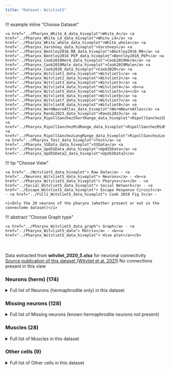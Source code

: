 ```yaml
---
title: "Dataset: Witvliet5"
---
```



!!! example inline "Choose Dataset"

    <a href="../Pharynx_White_A_data_hiveplot">White_A</a> <a href="../Pharynx_White_L4_data_hiveplot">White_L4</a> <a href="../Pharynx_White_whole_data_hiveplot">White_whole</a> <a href="../Pharynx_Varshney_data_hiveplot">Varshney</a> <a href="../Pharynx_Bentley2016_MA_data_hiveplot">Bentley2016_MA</a> <a href="../Pharynx_Bentley2016_PEP_data_hiveplot">Bentley2016_PEP</a> <a href="../Pharynx_Cook2019Herm_data_hiveplot">Cook2019Herm</a> <a href="../Pharynx_Cook2019Male_data_hiveplot">Cook2019Male</a> <a href="../Pharynx_Cook2020_data_hiveplot">Cook2020</a> <a href="../Pharynx_Witvliet1_data_hiveplot">Witvliet1</a> <a href="../Pharynx_Witvliet2_data_hiveplot">Witvliet2</a> <a href="../Pharynx_Witvliet3_data_hiveplot">Witvliet3</a> <a href="../Pharynx_Witvliet4_data_hiveplot">Witvliet4</a> <b><a href="../Pharynx_Witvliet5_data_hiveplot">Witvliet5</a></b> <a href="../Pharynx_Witvliet6_data_hiveplot">Witvliet6</a> <a href="../Pharynx_Witvliet7_data_hiveplot">Witvliet7</a> <a href="../Pharynx_Witvliet8_data_hiveplot">Witvliet8</a> <a href="../Pharynx_WormNeuroAtlas_data_hiveplot">WormNeuroAtlas</a> <a href="../Pharynx_Randi2023_data_hiveplot">Randi2023</a> <a href="../Pharynx_RipollSanchezShortRange_data_hiveplot">RipollSanchezShortRange</a> <a href="../Pharynx_RipollSanchezMidRange_data_hiveplot">RipollSanchezMidRange</a> <a href="../Pharynx_RipollSanchezLongRange_data_hiveplot">RipollSanchezLongRange</a> <a href="../Pharynx_Test_data_hiveplot">Test</a> <a href="../Pharynx_SSData_data_hiveplot">SSData</a> <a href="../Pharynx_UpdSSData_data_hiveplot">UpdSSData</a> <a href="../Pharynx_UpdSSData2_data_hiveplot">UpdSSData2</a> 
                            
!!! tip "Choose View"

    <a href="../Witvliet5_data_hiveplot"> Raw Data</a> - <a href="../Neurons_Witvliet5_data_hiveplot"> Neurons</a> - <b><a href="../Pharynx_Witvliet5_data_hiveplot"> Pharynx</a></b> - <a href="../Social_Witvliet5_data_hiveplot"> Social Network</a> - <a href="../Escape_Witvliet5_data_hiveplot"> Escape Response Circuit</a> - <a href="../Full1_Witvliet5_data_hiveplot"> Cook 2019 Fig 3</a> - 

    <i>Only the 20 neurons of the pharynx (whether present or not in the connectome dataset)</i>

!!! abstract "Choose Graph type"

    <a href="../Pharynx_Witvliet5_data_graph"> Graph</a> - <a href="../Pharynx_Witvliet5_data"> Matrix</a> - <b><a href="../Pharynx_Witvliet5_data_hiveplot"> Hive plot</a></b> 


<br/><br/>
Data extracted from **witvliet_2020_5.xlsx** for neuronal connectivity<br/>
<a href="../Witvliet_2021">Source publication of this dataset (Witvliet et al. 2021)</a>
No connections present in this view

### Neurons (herm) (174)
<details><summary>Full list of Neurons (hermaphrodite only) in this dataset</summary>
<a href="../Cells/index.html#ADAL" title="Layer 3 interneuron"><span style="color:#ff3300;">ADAL</span></a> | <a href="../Cells/index.html#ADAR" title="Layer 3 interneuron"><span style="color:#ff3300;">ADAR</span></a> | <a href="../Cells/index.html#ADEL" title="Sensory neuron (mechanosensory)"><span style="color:#ff66cc;">ADEL</span></a> | <a href="../Cells/index.html#ADER" title="Sensory neuron (mechanosensory)"><span style="color:#ff66cc;">ADER</span></a> | <a href="../Cells/index.html#ADFL" title="Sensory neuron (amphid)"><span style="color:#ff66cc;">ADFL</span></a> | <a href="../Cells/index.html#ADFR" title="Sensory neuron (amphid)"><span style="color:#ff66cc;">ADFR</span></a> | <a href="../Cells/index.html#ADLL" title="Sensory neuron (amphid, nociceptive)"><span style="color:#ff66cc;">ADLL</span></a> | <a href="../Cells/index.html#ADLR" title="Sensory neuron (amphid, nociceptive)"><span style="color:#ff66cc;">ADLR</span></a> | <a href="../Cells/index.html#AFDL" title="Sensory neuron (amphid)"><span style="color:#ff66cc;">AFDL</span></a> | <a href="../Cells/index.html#AFDR" title="Sensory neuron (amphid)"><span style="color:#ff66cc;">AFDR</span></a> | <a href="../Cells/index.html#AIAL" title="Layer 3 interneuron"><span style="color:#ff3300;">AIAL</span></a> | <a href="../Cells/index.html#AIAR" title="Layer 3 interneuron"><span style="color:#ff3300;">AIAR</span></a> | <a href="../Cells/index.html#AIBL" title="Layer 2 interneuron"><span style="color:#ff3300;">AIBL</span></a> | <a href="../Cells/index.html#AIBR" title="Layer 2 interneuron"><span style="color:#ff3300;">AIBR</span></a> | <a href="../Cells/index.html#AIML" title="Category 4 interneuron"><span style="color:#ff3300;">AIML</span></a> | <a href="../Cells/index.html#AIMR" title="Category 4 interneuron"><span style="color:#ff3300;">AIMR</span></a> | <a href="../Cells/index.html#AINL" title="Category 4 interneuron"><span style="color:#ff3300;">AINL</span></a> | <a href="../Cells/index.html#AINR" title="Category 4 interneuron"><span style="color:#ff3300;">AINR</span></a> | <a href="../Cells/index.html#AIYL" title="Layer 3 interneuron"><span style="color:#ff3300;">AIYL</span></a> | <a href="../Cells/index.html#AIYR" title="Layer 3 interneuron"><span style="color:#ff3300;">AIYR</span></a> | <a href="../Cells/index.html#AIZL" title="Layer 3 interneuron"><span style="color:#ff3300;">AIZL</span></a> | <a href="../Cells/index.html#AIZR" title="Layer 3 interneuron"><span style="color:#ff3300;">AIZR</span></a> | <a href="../Cells/index.html#ALA" title="Layer 3 interneuron"><span style="color:#ff3300;">ALA</span></a> | <a href="../Cells/index.html#ALML" title="Sensory neuron (mechanosensory)"><span style="color:#ff66cc;">ALML</span></a> | <a href="../Cells/index.html#ALMR" title="Sensory neuron (mechanosensory)"><span style="color:#ff66cc;">ALMR</span></a> | <a href="../Cells/index.html#ALNL" title="Sensory neuron (touch)"><span style="color:#ff66cc;">ALNL</span></a> | <a href="../Cells/index.html#ALNR" title="Sensory neuron (touch)"><span style="color:#ff66cc;">ALNR</span></a> | <a href="../Cells/index.html#AQR" title="Sensory neuron (touch)"><span style="color:#ff66cc;">AQR</span></a> | <a href="../Cells/index.html#ASEL" title="Sensory neuron (amphid)"><span style="color:#ff66cc;">ASEL</span></a> | <a href="../Cells/index.html#ASER" title="Sensory neuron (amphid)"><span style="color:#ff66cc;">ASER</span></a> | <a href="../Cells/index.html#ASGL" title="Sensory neuron (amphid)"><span style="color:#ff66cc;">ASGL</span></a> | <a href="../Cells/index.html#ASGR" title="Sensory neuron (amphid)"><span style="color:#ff66cc;">ASGR</span></a> | <a href="../Cells/index.html#ASHL" title="Sensory neuron (amphid, nociceptive)"><span style="color:#ff66cc;">ASHL</span></a> | <a href="../Cells/index.html#ASHR" title="Sensory neuron (amphid, nociceptive)"><span style="color:#ff66cc;">ASHR</span></a> | <a href="../Cells/index.html#ASIL" title="Sensory neuron (amphid)"><span style="color:#ff66cc;">ASIL</span></a> | <a href="../Cells/index.html#ASIR" title="Sensory neuron (amphid)"><span style="color:#ff66cc;">ASIR</span></a> | <a href="../Cells/index.html#ASJL" title="Sensory neuron (amphid)"><span style="color:#ff66cc;">ASJL</span></a> | <a href="../Cells/index.html#ASJR" title="Sensory neuron (amphid)"><span style="color:#ff66cc;">ASJR</span></a> | <a href="../Cells/index.html#ASKL" title="Sensory neuron (amphid)"><span style="color:#ff66cc;">ASKL</span></a> | <a href="../Cells/index.html#ASKR" title="Sensory neuron (amphid)"><span style="color:#ff66cc;">ASKR</span></a> | <a href="../Cells/index.html#AUAL" title="Layer 3 interneuron"><span style="color:#ff3300;">AUAL</span></a> | <a href="../Cells/index.html#AUAR" title="Layer 3 interneuron"><span style="color:#ff3300;">AUAR</span></a> | <a href="../Cells/index.html#AVAL" title="Layer 1 interneuron"><span style="color:#ff3300;">AVAL</span></a> | <a href="../Cells/index.html#AVAR" title="Layer 1 interneuron"><span style="color:#ff3300;">AVAR</span></a> | <a href="../Cells/index.html#AVBL" title="Layer 1 interneuron"><span style="color:#ff3300;">AVBL</span></a> | <a href="../Cells/index.html#AVBR" title="Layer 1 interneuron"><span style="color:#ff3300;">AVBR</span></a> | <a href="../Cells/index.html#AVDL" title="Layer 2 interneuron"><span style="color:#ff3300;">AVDL</span></a> | <a href="../Cells/index.html#AVDR" title="Layer 2 interneuron"><span style="color:#ff3300;">AVDR</span></a> | <a href="../Cells/index.html#AVEL" title="Layer 1 interneuron"><span style="color:#ff3300;">AVEL</span></a> | <a href="../Cells/index.html#AVER" title="Layer 1 interneuron"><span style="color:#ff3300;">AVER</span></a> | <a href="../Cells/index.html#AVFL" title="Layer 3 interneuron"><span style="color:#ff3300;">AVFL</span></a> | <a href="../Cells/index.html#AVFR" title="Layer 3 interneuron"><span style="color:#ff3300;">AVFR</span></a> | <a href="../Cells/index.html#AVHL" title="Layer 3 interneuron"><span style="color:#ff3300;">AVHL</span></a> | <a href="../Cells/index.html#AVHR" title="Layer 3 interneuron"><span style="color:#ff3300;">AVHR</span></a> | <a href="../Cells/index.html#AVJL" title="Layer 2 interneuron"><span style="color:#ff3300;">AVJL</span></a> | <a href="../Cells/index.html#AVJR" title="Layer 2 interneuron"><span style="color:#ff3300;">AVJR</span></a> | <a href="../Cells/index.html#AVKL" title="Layer 2 interneuron"><span style="color:#ff3300;">AVKL</span></a> | <a href="../Cells/index.html#AVKR" title="Layer 2 interneuron"><span style="color:#ff3300;">AVKR</span></a> | <a href="../Cells/index.html#AVL" title="Layer 2 interneuron"><span style="color:#ff3300;">AVL</span></a> | <a href="../Cells/index.html#AVM" title="Sensory neuron (mechanosensory)"><span style="color:#ff66cc;">AVM</span></a> | <a href="../Cells/index.html#AWAL" title="Sensory neuron (amphid)"><span style="color:#ff66cc;">AWAL</span></a> | <a href="../Cells/index.html#AWAR" title="Sensory neuron (amphid)"><span style="color:#ff66cc;">AWAR</span></a> | <a href="../Cells/index.html#AWBL" title="Sensory neuron (amphid)"><span style="color:#ff66cc;">AWBL</span></a> | <a href="../Cells/index.html#AWBR" title="Sensory neuron (amphid)"><span style="color:#ff66cc;">AWBR</span></a> | <a href="../Cells/index.html#AWCL" title="Sensory neuron (amphid)"><span style="color:#ff66cc;">AWCL</span></a> | <a href="../Cells/index.html#AWCR" title="Sensory neuron (amphid)"><span style="color:#ff66cc;">AWCR</span></a> | <a href="../Cells/index.html#BAGL" title="Sensory neuron (O2, CO2, social signals, touch)"><span style="color:#ff66cc;">BAGL</span></a> | <a href="../Cells/index.html#BAGR" title="Sensory neuron (O2, CO2, social signals, touch)"><span style="color:#ff66cc;">BAGR</span></a> | <a href="../Cells/index.html#BDUL" title="Layer 3 interneuron"><span style="color:#ff3300;">BDUL</span></a> | <a href="../Cells/index.html#BDUR" title="Layer 3 interneuron"><span style="color:#ff3300;">BDUR</span></a> | <a href="../Cells/index.html#CEPDL" title="Sensory neuron (cephalic)"><span style="color:#ff66cc;">CEPDL</span></a> | <a href="../Cells/index.html#CEPDR" title="Sensory neuron (cephalic)"><span style="color:#ff66cc;">CEPDR</span></a> | <a href="../Cells/index.html#CEPVL" title="Sensory neuron (cephalic)"><span style="color:#ff66cc;">CEPVL</span></a> | <a href="../Cells/index.html#CEPVR" title="Sensory neuron (cephalic)"><span style="color:#ff66cc;">CEPVR</span></a> | <a href="../Cells/index.html#DB1" title="Ventral cord motor neuron"><span style="color:#9966cc;">DB1</span></a> | <a href="../Cells/index.html#DVA" title="Sensory neuron (mechanosensory)"><span style="color:#ff66cc;">DVA</span></a> | <a href="../Cells/index.html#DVC" title="Layer 2 interneuron"><span style="color:#ff3300;">DVC</span></a> | <a href="../Cells/index.html#FLPL" title="Sensory neuron (mechanosensory)"><span style="color:#ff66cc;">FLPL</span></a> | <a href="../Cells/index.html#FLPR" title="Sensory neuron (mechanosensory)"><span style="color:#ff66cc;">FLPR</span></a> | <a href="../Cells/index.html#IL1DL" title="Sensory neuron (cephalic)"><span style="color:#ff66cc;">IL1DL</span></a> | <a href="../Cells/index.html#IL1DR" title="Sensory neuron (cephalic)"><span style="color:#ff66cc;">IL1DR</span></a> | <a href="../Cells/index.html#IL1L" title="Sensory neuron (cephalic)"><span style="color:#ff66cc;">IL1L</span></a> | <a href="../Cells/index.html#IL1R" title="Sensory neuron (cephalic)"><span style="color:#ff66cc;">IL1R</span></a> | <a href="../Cells/index.html#IL1VL" title="Sensory neuron (cephalic)"><span style="color:#ff66cc;">IL1VL</span></a> | <a href="../Cells/index.html#IL1VR" title="Sensory neuron (cephalic)"><span style="color:#ff66cc;">IL1VR</span></a> | <a href="../Cells/index.html#IL2DL" title="Sensory neuron (cephalic)"><span style="color:#ff66cc;">IL2DL</span></a> | <a href="../Cells/index.html#IL2DR" title="Sensory neuron (cephalic)"><span style="color:#ff66cc;">IL2DR</span></a> | <a href="../Cells/index.html#IL2L" title="Sensory neuron (cephalic)"><span style="color:#ff66cc;">IL2L</span></a> | <a href="../Cells/index.html#IL2R" title="Sensory neuron (cephalic)"><span style="color:#ff66cc;">IL2R</span></a> | <a href="../Cells/index.html#IL2VL" title="Sensory neuron (cephalic)"><span style="color:#ff66cc;">IL2VL</span></a> | <a href="../Cells/index.html#IL2VR" title="Sensory neuron (cephalic)"><span style="color:#ff66cc;">IL2VR</span></a> | <a href="../Cells/index.html#OLLL" title="Sensory neuron (cephalic)"><span style="color:#ff66cc;">OLLL</span></a> | <a href="../Cells/index.html#OLLR" title="Sensory neuron (cephalic)"><span style="color:#ff66cc;">OLLR</span></a> | <a href="../Cells/index.html#OLQDL" title="Sensory neuron (cephalic)"><span style="color:#ff66cc;">OLQDL</span></a> | <a href="../Cells/index.html#OLQDR" title="Sensory neuron (cephalic)"><span style="color:#ff66cc;">OLQDR</span></a> | <a href="../Cells/index.html#OLQVL" title="Sensory neuron (cephalic)"><span style="color:#ff66cc;">OLQVL</span></a> | <a href="../Cells/index.html#OLQVR" title="Sensory neuron (cephalic)"><span style="color:#ff66cc;">OLQVR</span></a> | <a href="../Cells/index.html#PVCL" title="Layer 1 interneuron"><span style="color:#ff3300;">PVCL</span></a> | <a href="../Cells/index.html#PVCR" title="Layer 1 interneuron"><span style="color:#ff3300;">PVCR</span></a> | <a href="../Cells/index.html#PVPL" title="Layer 3 interneuron"><span style="color:#ff3300;">PVPL</span></a> | <a href="../Cells/index.html#PVPR" title="Layer 3 interneuron"><span style="color:#ff3300;">PVPR</span></a> | <a href="../Cells/index.html#PVQL" title="Layer 3 interneuron"><span style="color:#ff3300;">PVQL</span></a> | <a href="../Cells/index.html#PVQR" title="Layer 3 interneuron"><span style="color:#ff3300;">PVQR</span></a> | <a href="../Cells/index.html#PVR" title="Layer 3 interneuron"><span style="color:#ff3300;">PVR</span></a> | <a href="../Cells/index.html#PVT" title="Layer 2 interneuron"><span style="color:#ff3300;">PVT</span></a> | <a href="../Cells/index.html#RIAL" title="Layer 1 interneuron"><span style="color:#ff3300;">RIAL</span></a> | <a href="../Cells/index.html#RIAR" title="Layer 1 interneuron"><span style="color:#ff3300;">RIAR</span></a> | <a href="../Cells/index.html#RIBL" title="Layer 2 interneuron"><span style="color:#ff3300;">RIBL</span></a> | <a href="../Cells/index.html#RIBR" title="Layer 2 interneuron"><span style="color:#ff3300;">RIBR</span></a> | <a href="../Cells/index.html#RICL" title="Layer 2 interneuron"><span style="color:#ff3300;">RICL</span></a> | <a href="../Cells/index.html#RICR" title="Layer 2 interneuron"><span style="color:#ff3300;">RICR</span></a> | <a href="../Cells/index.html#RID" title="Layer 1 interneuron"><span style="color:#ff3300;">RID</span></a> | <a href="../Cells/index.html#RIFL" title="Layer 3 interneuron"><span style="color:#ff3300;">RIFL</span></a> | <a href="../Cells/index.html#RIFR" title="Layer 3 interneuron"><span style="color:#ff3300;">RIFR</span></a> | <a href="../Cells/index.html#RIGL" title="Layer 2 interneuron"><span style="color:#ff3300;">RIGL</span></a> | <a href="../Cells/index.html#RIGR" title="Layer 2 interneuron"><span style="color:#ff3300;">RIGR</span></a> | <a href="../Cells/index.html#RIH" title="Category 4 interneuron"><span style="color:#ff3300;">RIH</span></a> | <a href="../Cells/index.html#RIML" title="Layer 1 interneuron; motorneuron in White et al., 1986"><span style="color:#ff3300;">RIML</span></a> | <a href="../Cells/index.html#RIMR" title="Layer 1 interneuron; motorneuron in White et al., 1986"><span style="color:#ff3300;">RIMR</span></a> | <a href="../Cells/index.html#RIPL" title="Linker to pharynx"><span style="color:#ff3300;">RIPL</span></a> | <a href="../Cells/index.html#RIPR" title="Linker to pharynx"><span style="color:#ff3300;">RIPR</span></a> | <a href="../Cells/index.html#RIR" title="Category 4 interneuron"><span style="color:#ff3300;">RIR</span></a> | <a href="../Cells/index.html#RIS" title="Layer 3 interneuron"><span style="color:#ff3300;">RIS</span></a> | <a href="../Cells/index.html#RIVL" title="Head motor neuron"><span style="color:#9966cc;">RIVL</span></a> | <a href="../Cells/index.html#RIVR" title="Head motor neuron"><span style="color:#9966cc;">RIVR</span></a> | <a href="../Cells/index.html#RMDDL" title="Head motor neuron"><span style="color:#9966cc;">RMDDL</span></a> | <a href="../Cells/index.html#RMDDR" title="Head motor neuron"><span style="color:#9966cc;">RMDDR</span></a> | <a href="../Cells/index.html#RMDL" title="Head motor neuron"><span style="color:#9966cc;">RMDL</span></a> | <a href="../Cells/index.html#RMDR" title="Head motor neuron"><span style="color:#9966cc;">RMDR</span></a> | <a href="../Cells/index.html#RMDVL" title="Head motor neuron"><span style="color:#9966cc;">RMDVL</span></a> | <a href="../Cells/index.html#RMDVR" title="Head motor neuron"><span style="color:#9966cc;">RMDVR</span></a> | <a href="../Cells/index.html#RMED" title="Head motor neuron"><span style="color:#9966cc;">RMED</span></a> | <a href="../Cells/index.html#RMEL" title="Head motor neuron"><span style="color:#9966cc;">RMEL</span></a> | <a href="../Cells/index.html#RMER" title="Head motor neuron"><span style="color:#9966cc;">RMER</span></a> | <a href="../Cells/index.html#RMEV" title="Head motor neuron"><span style="color:#9966cc;">RMEV</span></a> | <a href="../Cells/index.html#RMFL" title="Layer 2 interneuron"><span style="color:#ff3300;">RMFL</span></a> | <a href="../Cells/index.html#RMGL" title="Layer 2 interneuron"><span style="color:#ff3300;">RMGL</span></a> | <a href="../Cells/index.html#RMGR" title="Layer 2 interneuron"><span style="color:#ff3300;">RMGR</span></a> | <a href="../Cells/index.html#RMHL" title="Head motor neuron"><span style="color:#9966cc;">RMHL</span></a> | <a href="../Cells/index.html#RMHR" title="Head motor neuron"><span style="color:#9966cc;">RMHR</span></a> | <a href="../Cells/index.html#SAADL" title="Layer 2 interneuron"><span style="color:#ff3300;">SAADL</span></a> | <a href="../Cells/index.html#SAADR" title="Layer 2 interneuron"><span style="color:#ff3300;">SAADR</span></a> | <a href="../Cells/index.html#SAAVL" title="Layer 2 interneuron"><span style="color:#ff3300;">SAAVL</span></a> | <a href="../Cells/index.html#SAAVR" title="Layer 2 interneuron"><span style="color:#ff3300;">SAAVR</span></a> | <a href="../Cells/index.html#SDQL" title="Sensory neuron (touch)"><span style="color:#ff66cc;">SDQL</span></a> | <a href="../Cells/index.html#SDQR" title="Sensory neuron (touch)"><span style="color:#ff66cc;">SDQR</span></a> | <a href="../Cells/index.html#SIADL" title="Sublateral motor neuron; interneuron in White et al., 1986"><span style="color:#9966cc;">SIADL</span></a> | <a href="../Cells/index.html#SIADR" title="Sublateral motor neuron; interneuron in White et al., 1986"><span style="color:#9966cc;">SIADR</span></a> | <a href="../Cells/index.html#SIAVL" title="Sublateral motor neuron; interneuron in White et al., 1986"><span style="color:#9966cc;">SIAVL</span></a> | <a href="../Cells/index.html#SIAVR" title="Sublateral motor neuron; interneuron in White et al., 1986"><span style="color:#9966cc;">SIAVR</span></a> | <a href="../Cells/index.html#SIBDL" title="Sublateral motor neuron; interneuron in White et al., 1986"><span style="color:#9966cc;">SIBDL</span></a> | <a href="../Cells/index.html#SIBDR" title="Sublateral motor neuron; interneuron in White et al., 1986"><span style="color:#9966cc;">SIBDR</span></a> | <a href="../Cells/index.html#SIBVL" title="Sublateral motor neuron; interneuron in White et al., 1986"><span style="color:#9966cc;">SIBVL</span></a> | <a href="../Cells/index.html#SIBVR" title="Sublateral motor neuron; interneuron in White et al., 1986"><span style="color:#9966cc;">SIBVR</span></a> | <a href="../Cells/index.html#SMBDL" title="Sublateral motor neuron"><span style="color:#9966cc;">SMBDL</span></a> | <a href="../Cells/index.html#SMBDR" title="Sublateral motor neuron"><span style="color:#9966cc;">SMBDR</span></a> | <a href="../Cells/index.html#SMBVL" title="Sublateral motor neuron"><span style="color:#9966cc;">SMBVL</span></a> | <a href="../Cells/index.html#SMBVR" title="Sublateral motor neuron"><span style="color:#9966cc;">SMBVR</span></a> | <a href="../Cells/index.html#SMDDL" title="Sublateral motor neuron"><span style="color:#9966cc;">SMDDL</span></a> | <a href="../Cells/index.html#SMDDR" title="Sublateral motor neuron"><span style="color:#9966cc;">SMDDR</span></a> | <a href="../Cells/index.html#SMDVL" title="Sublateral motor neuron"><span style="color:#9966cc;">SMDVL</span></a> | <a href="../Cells/index.html#SMDVR" title="Sublateral motor neuron"><span style="color:#9966cc;">SMDVR</span></a> | <a href="../Cells/index.html#URADL" title="Head motor neuron"><span style="color:#9966cc;">URADL</span></a> | <a href="../Cells/index.html#URADR" title="Head motor neuron"><span style="color:#9966cc;">URADR</span></a> | <a href="../Cells/index.html#URAVL" title="Head motor neuron"><span style="color:#9966cc;">URAVL</span></a> | <a href="../Cells/index.html#URAVR" title="Head motor neuron"><span style="color:#9966cc;">URAVR</span></a> | <a href="../Cells/index.html#URBL" title="Category 4 interneuron"><span style="color:#ff3300;">URBL</span></a> | <a href="../Cells/index.html#URBR" title="Category 4 interneuron"><span style="color:#ff3300;">URBR</span></a> | <a href="../Cells/index.html#URXL" title="Sensory neuron (O2, CO2, social signals, touch)"><span style="color:#ff66cc;">URXL</span></a> | <a href="../Cells/index.html#URXR" title="Sensory neuron (O2, CO2, social signals, touch)"><span style="color:#ff66cc;">URXR</span></a> | <a href="../Cells/index.html#URYDL" title="Sensory neuron (cephalic)"><span style="color:#ff66cc;">URYDL</span></a> | <a href="../Cells/index.html#URYDR" title="Sensory neuron (cephalic)"><span style="color:#ff66cc;">URYDR</span></a> | <a href="../Cells/index.html#URYVL" title="Sensory neuron (cephalic)"><span style="color:#ff66cc;">URYVL</span></a> | <a href="../Cells/index.html#URYVR" title="Sensory neuron (cephalic)"><span style="color:#ff66cc;">URYVR</span></a>
</details>

### Missing neurons (128)
<details><summary>Full list of Missing neurons (known hermaphrodite neurons not present)</summary>
<a href="../Cells/index.html#AS1" title="Ventral cord motor neuron"><span style="color:#9966cc;">AS1</span></a> | <a href="../Cells/index.html#AS10" title="Ventral cord motor neuron"><span style="color:#9966cc;">AS10</span></a> | <a href="../Cells/index.html#AS11" title="Ventral cord motor neuron"><span style="color:#9966cc;">AS11</span></a> | <a href="../Cells/index.html#AS2" title="Ventral cord motor neuron"><span style="color:#9966cc;">AS2</span></a> | <a href="../Cells/index.html#AS3" title="Ventral cord motor neuron"><span style="color:#9966cc;">AS3</span></a> | <a href="../Cells/index.html#AS4" title="Ventral cord motor neuron"><span style="color:#9966cc;">AS4</span></a> | <a href="../Cells/index.html#AS5" title="Ventral cord motor neuron"><span style="color:#9966cc;">AS5</span></a> | <a href="../Cells/index.html#AS6" title="Ventral cord motor neuron"><span style="color:#9966cc;">AS6</span></a> | <a href="../Cells/index.html#AS7" title="Ventral cord motor neuron"><span style="color:#9966cc;">AS7</span></a> | <a href="../Cells/index.html#AS8" title="Ventral cord motor neuron"><span style="color:#9966cc;">AS8</span></a> | <a href="../Cells/index.html#AS9" title="Ventral cord motor neuron"><span style="color:#9966cc;">AS9</span></a> | <a href="../Cells/index.html#AVG" title="Layer 3 interneuron"><span style="color:#ff3300;">AVG</span></a> | <a href="../Cells/index.html#CANL" title="Canal neuron"><span style="color:#990033;">CANL</span></a> | <a href="../Cells/index.html#CANR" title="Canal neuron"><span style="color:#990033;">CANR</span></a> | <a href="../Cells/index.html#DA1" title="Ventral cord motor neuron"><span style="color:#9966cc;">DA1</span></a> | <a href="../Cells/index.html#DA2" title="Ventral cord motor neuron"><span style="color:#9966cc;">DA2</span></a> | <a href="../Cells/index.html#DA3" title="Ventral cord motor neuron"><span style="color:#9966cc;">DA3</span></a> | <a href="../Cells/index.html#DA4" title="Ventral cord motor neuron"><span style="color:#9966cc;">DA4</span></a> | <a href="../Cells/index.html#DA5" title="Ventral cord motor neuron"><span style="color:#9966cc;">DA5</span></a> | <a href="../Cells/index.html#DA6" title="Ventral cord motor neuron"><span style="color:#9966cc;">DA6</span></a> | <a href="../Cells/index.html#DA7" title="Ventral cord motor neuron"><span style="color:#9966cc;">DA7</span></a> | <a href="../Cells/index.html#DA8" title="Ventral cord motor neuron"><span style="color:#9966cc;">DA8</span></a> | <a href="../Cells/index.html#DA9" title="Ventral cord motor neuron"><span style="color:#9966cc;">DA9</span></a> | <a href="../Cells/index.html#DB2" title="Ventral cord motor neuron"><span style="color:#9966cc;">DB2</span></a> | <a href="../Cells/index.html#DB3" title="Ventral cord motor neuron"><span style="color:#9966cc;">DB3</span></a> | <a href="../Cells/index.html#DB4" title="Ventral cord motor neuron"><span style="color:#9966cc;">DB4</span></a> | <a href="../Cells/index.html#DB5" title="Ventral cord motor neuron"><span style="color:#9966cc;">DB5</span></a> | <a href="../Cells/index.html#DB6" title="Ventral cord motor neuron"><span style="color:#9966cc;">DB6</span></a> | <a href="../Cells/index.html#DB7" title="Ventral cord motor neuron"><span style="color:#9966cc;">DB7</span></a> | <a href="../Cells/index.html#DD1" title="Ventral cord motor neuron"><span style="color:#9966cc;">DD1</span></a> | <a href="../Cells/index.html#DD2" title="Ventral cord motor neuron"><span style="color:#9966cc;">DD2</span></a> | <a href="../Cells/index.html#DD3" title="Ventral cord motor neuron"><span style="color:#9966cc;">DD3</span></a> | <a href="../Cells/index.html#DD4" title="Ventral cord motor neuron"><span style="color:#9966cc;">DD4</span></a> | <a href="../Cells/index.html#DD5" title="Ventral cord motor neuron"><span style="color:#9966cc;">DD5</span></a> | <a href="../Cells/index.html#DD6" title="Ventral cord motor neuron"><span style="color:#9966cc;">DD6</span></a> | <a href="../Cells/index.html#DVB" title="Layer 3 interneuron"><span style="color:#ff3300;">DVB</span></a> | <a href="../Cells/index.html#HSNL" title="Hermaphrodite specific motor neuron"><span style="color:#9966cc;">HSNL</span></a> | <a href="../Cells/index.html#HSNR" title="Hermaphrodite specific motor neuron"><span style="color:#9966cc;">HSNR</span></a> | <a href="../Cells/index.html#I1L" title="Pharyngeal interneuron"><span style="color:#ff3300;">I1L</span></a> | <a href="../Cells/index.html#I1R" title="Pharyngeal interneuron"><span style="color:#ff3300;">I1R</span></a> | <a href="../Cells/index.html#I2L" title="Pharyngeal interneuron"><span style="color:#ff3300;">I2L</span></a> | <a href="../Cells/index.html#I2R" title="Pharyngeal interneuron"><span style="color:#ff3300;">I2R</span></a> | <a href="../Cells/index.html#I3" title="Pharyngeal interneuron"><span style="color:#ff3300;">I3</span></a> | <a href="../Cells/index.html#I4" title="Pharyngeal interneuron"><span style="color:#ff3300;">I4</span></a> | <a href="../Cells/index.html#I5" title="Pharyngeal interneuron"><span style="color:#ff3300;">I5</span></a> | <a href="../Cells/index.html#I6" title="Pharyngeal interneuron"><span style="color:#ff3300;">I6</span></a> | <a href="../Cells/index.html#LUAL" title="Layer 3 interneuron"><span style="color:#ff3300;">LUAL</span></a> | <a href="../Cells/index.html#LUAR" title="Layer 3 interneuron"><span style="color:#ff3300;">LUAR</span></a> | <a href="../Cells/index.html#M1" title="Pharyngeal motor neuron"><span style="color:#9966cc;">M1</span></a> | <a href="../Cells/index.html#M2L" title="Pharyngeal motor neuron"><span style="color:#9966cc;">M2L</span></a> | <a href="../Cells/index.html#M2R" title="Pharyngeal motor neuron"><span style="color:#9966cc;">M2R</span></a> | <a href="../Cells/index.html#M3L" title="Pharyngeal motor neuron"><span style="color:#9966cc;">M3L</span></a> | <a href="../Cells/index.html#M3R" title="Pharyngeal motor neuron"><span style="color:#9966cc;">M3R</span></a> | <a href="../Cells/index.html#M4" title="Pharyngeal motor neuron"><span style="color:#9966cc;">M4</span></a> | <a href="../Cells/index.html#M5" title="Pharyngeal motor neuron"><span style="color:#9966cc;">M5</span></a> | <a href="../Cells/index.html#MCL" title="Pharyngeal polymodal neuron"><span style="color:#cc0033;">MCL</span></a> | <a href="../Cells/index.html#MCR" title="Pharyngeal polymodal neuron"><span style="color:#cc0033;">MCR</span></a> | <a href="../Cells/index.html#MI" title="Pharyngeal polymodal neuron"><span style="color:#cc0033;">MI</span></a> | <a href="../Cells/index.html#NSML" title="Pharyngeal polymodal neuron"><span style="color:#cc0033;">NSML</span></a> | <a href="../Cells/index.html#NSMR" title="Pharyngeal polymodal neuron"><span style="color:#cc0033;">NSMR</span></a> | <a href="../Cells/index.html#PDA" title="Ventral cord motor neuron"><span style="color:#9966cc;">PDA</span></a> | <a href="../Cells/index.html#PDB" title="Ventral cord motor neuron"><span style="color:#9966cc;">PDB</span></a> | <a href="../Cells/index.html#PDEL" title="Sensory neuron (mechanosensory)"><span style="color:#ff66cc;">PDEL</span></a> | <a href="../Cells/index.html#PDER" title="Sensory neuron (mechanosensory)"><span style="color:#ff66cc;">PDER</span></a> | <a href="../Cells/index.html#PHAL" title="Sensory neuron (phasmid)"><span style="color:#ff66cc;">PHAL</span></a> | <a href="../Cells/index.html#PHAR" title="Sensory neuron (phasmid)"><span style="color:#ff66cc;">PHAR</span></a> | <a href="../Cells/index.html#PHBL" title="Sensory neuron (phasmid)"><span style="color:#ff66cc;">PHBL</span></a> | <a href="../Cells/index.html#PHBR" title="Sensory neuron (phasmid)"><span style="color:#ff66cc;">PHBR</span></a> | <a href="../Cells/index.html#PHCL" title="Sensory neuron (phasmid)"><span style="color:#ff66cc;">PHCL</span></a> | <a href="../Cells/index.html#PHCR" title="Sensory neuron (phasmid)"><span style="color:#ff66cc;">PHCR</span></a> | <a href="../Cells/index.html#PLML" title="Sensory neuron (mechanosensory)"><span style="color:#ff66cc;">PLML</span></a> | <a href="../Cells/index.html#PLMR" title="Sensory neuron (mechanosensory)"><span style="color:#ff66cc;">PLMR</span></a> | <a href="../Cells/index.html#PLNL" title="Sensory neuron (touch)"><span style="color:#ff66cc;">PLNL</span></a> | <a href="../Cells/index.html#PLNR" title="Sensory neuron (touch)"><span style="color:#ff66cc;">PLNR</span></a> | <a href="../Cells/index.html#PQR" title="Sensory neuron (touch)"><span style="color:#ff66cc;">PQR</span></a> | <a href="../Cells/index.html#PVDL" title="Sensory neuron (mechanosensory)"><span style="color:#ff66cc;">PVDL</span></a> | <a href="../Cells/index.html#PVDR" title="Sensory neuron (mechanosensory)"><span style="color:#ff66cc;">PVDR</span></a> | <a href="../Cells/index.html#PVM" title="Sensory neuron (mechanosensory)"><span style="color:#ff66cc;">PVM</span></a> | <a href="../Cells/index.html#PVNL" title="Layer 3 interneuron"><span style="color:#ff3300;">PVNL</span></a> | <a href="../Cells/index.html#PVNR" title="Layer 3 interneuron"><span style="color:#ff3300;">PVNR</span></a> | <a href="../Cells/index.html#PVWL" title="Layer 2 interneuron"><span style="color:#ff3300;">PVWL</span></a> | <a href="../Cells/index.html#PVWR" title="Layer 2 interneuron"><span style="color:#ff3300;">PVWR</span></a> | <a href="../Cells/index.html#RMFR" title="Layer 2 interneuron"><span style="color:#ff3300;">RMFR</span></a> | <a href="../Cells/index.html#SABD" title="Sublateral motor neuron; interneuron in White et al., 1986"><span style="color:#9966cc;">SABD</span></a> | <a href="../Cells/index.html#SABVL" title="Sublateral motor neuron; interneuron in White et al., 1986"><span style="color:#9966cc;">SABVL</span></a> | <a href="../Cells/index.html#SABVR" title="Sublateral motor neuron; interneuron in White et al., 1986"><span style="color:#9966cc;">SABVR</span></a> | <a href="../Cells/index.html#VA1" title="Ventral cord motor neuron"><span style="color:#9966cc;">VA1</span></a> | <a href="../Cells/index.html#VA10" title="Ventral cord motor neuron"><span style="color:#9966cc;">VA10</span></a> | <a href="../Cells/index.html#VA11" title="Ventral cord motor neuron"><span style="color:#9966cc;">VA11</span></a> | <a href="../Cells/index.html#VA12" title="Ventral cord motor neuron"><span style="color:#9966cc;">VA12</span></a> | <a href="../Cells/index.html#VA2" title="Ventral cord motor neuron"><span style="color:#9966cc;">VA2</span></a> | <a href="../Cells/index.html#VA3" title="Ventral cord motor neuron"><span style="color:#9966cc;">VA3</span></a> | <a href="../Cells/index.html#VA4" title="Ventral cord motor neuron"><span style="color:#9966cc;">VA4</span></a> | <a href="../Cells/index.html#VA5" title="Ventral cord motor neuron"><span style="color:#9966cc;">VA5</span></a> | <a href="../Cells/index.html#VA6" title="Ventral cord motor neuron"><span style="color:#9966cc;">VA6</span></a> | <a href="../Cells/index.html#VA7" title="Ventral cord motor neuron"><span style="color:#9966cc;">VA7</span></a> | <a href="../Cells/index.html#VA8" title="Ventral cord motor neuron"><span style="color:#9966cc;">VA8</span></a> | <a href="../Cells/index.html#VA9" title="Ventral cord motor neuron"><span style="color:#9966cc;">VA9</span></a> | <a href="../Cells/index.html#VB1" title="Ventral cord motor neuron"><span style="color:#9966cc;">VB1</span></a> | <a href="../Cells/index.html#VB10" title="Ventral cord motor neuron"><span style="color:#9966cc;">VB10</span></a> | <a href="../Cells/index.html#VB11" title="Ventral cord motor neuron"><span style="color:#9966cc;">VB11</span></a> | <a href="../Cells/index.html#VB2" title="Ventral cord motor neuron"><span style="color:#9966cc;">VB2</span></a> | <a href="../Cells/index.html#VB3" title="Ventral cord motor neuron"><span style="color:#9966cc;">VB3</span></a> | <a href="../Cells/index.html#VB4" title="Ventral cord motor neuron"><span style="color:#9966cc;">VB4</span></a> | <a href="../Cells/index.html#VB5" title="Ventral cord motor neuron"><span style="color:#9966cc;">VB5</span></a> | <a href="../Cells/index.html#VB6" title="Ventral cord motor neuron"><span style="color:#9966cc;">VB6</span></a> | <a href="../Cells/index.html#VB7" title="Ventral cord motor neuron"><span style="color:#9966cc;">VB7</span></a> | <a href="../Cells/index.html#VB8" title="Ventral cord motor neuron"><span style="color:#9966cc;">VB8</span></a> | <a href="../Cells/index.html#VB9" title="Ventral cord motor neuron"><span style="color:#9966cc;">VB9</span></a> | <a href="../Cells/index.html#VC1" title="Hermaphrodite specific motor neuron"><span style="color:#9966cc;">VC1</span></a> | <a href="../Cells/index.html#VC2" title="Hermaphrodite specific motor neuron"><span style="color:#9966cc;">VC2</span></a> | <a href="../Cells/index.html#VC3" title="Hermaphrodite specific motor neuron"><span style="color:#9966cc;">VC3</span></a> | <a href="../Cells/index.html#VC4" title="Hermaphrodite specific motor neuron"><span style="color:#9966cc;">VC4</span></a> | <a href="../Cells/index.html#VC5" title="Hermaphrodite specific motor neuron"><span style="color:#9966cc;">VC5</span></a> | <a href="../Cells/index.html#VC6" title="Hermaphrodite specific motor neuron"><span style="color:#9966cc;">VC6</span></a> | <a href="../Cells/index.html#VD1" title="Ventral cord motor neuron"><span style="color:#9966cc;">VD1</span></a> | <a href="../Cells/index.html#VD10" title="Ventral cord motor neuron"><span style="color:#9966cc;">VD10</span></a> | <a href="../Cells/index.html#VD11" title="Ventral cord motor neuron"><span style="color:#9966cc;">VD11</span></a> | <a href="../Cells/index.html#VD12" title="Ventral cord motor neuron"><span style="color:#9966cc;">VD12</span></a> | <a href="../Cells/index.html#VD13" title="Ventral cord motor neuron"><span style="color:#9966cc;">VD13</span></a> | <a href="../Cells/index.html#VD2" title="Ventral cord motor neuron"><span style="color:#9966cc;">VD2</span></a> | <a href="../Cells/index.html#VD3" title="Ventral cord motor neuron"><span style="color:#9966cc;">VD3</span></a> | <a href="../Cells/index.html#VD4" title="Ventral cord motor neuron"><span style="color:#9966cc;">VD4</span></a> | <a href="../Cells/index.html#VD5" title="Ventral cord motor neuron"><span style="color:#9966cc;">VD5</span></a> | <a href="../Cells/index.html#VD6" title="Ventral cord motor neuron"><span style="color:#9966cc;">VD6</span></a> | <a href="../Cells/index.html#VD7" title="Ventral cord motor neuron"><span style="color:#9966cc;">VD7</span></a> | <a href="../Cells/index.html#VD8" title="Ventral cord motor neuron"><span style="color:#9966cc;">VD8</span></a> | <a href="../Cells/index.html#VD9" title="Ventral cord motor neuron"><span style="color:#9966cc;">VD9</span></a>
</details>

### Muscles (28)
<details><summary>Full list of Muscles in this dataset</summary>
<a href="../Cells/index.html#MDL01" title="Head muscle"><span style="color:#336600;">MDL01</span></a> | <a href="../Cells/index.html#MDL02" title="Head muscle"><span style="color:#336600;">MDL02</span></a> | <a href="../Cells/index.html#MDL03" title="Head muscle"><span style="color:#336600;">MDL03</span></a> | <a href="../Cells/index.html#MDL04" title="Head muscle"><span style="color:#336600;">MDL04</span></a> | <a href="../Cells/index.html#MDL05" title="Head muscle"><span style="color:#336600;">MDL05</span></a> | <a href="../Cells/index.html#MDL06" title="Head muscle"><span style="color:#336600;">MDL06</span></a> | <a href="../Cells/index.html#MDL08" title="Main body muscle"><span style="color:#336600;">MDL08</span></a> | <a href="../Cells/index.html#MDR01" title="Head muscle"><span style="color:#336600;">MDR01</span></a> | <a href="../Cells/index.html#MDR02" title="Head muscle"><span style="color:#336600;">MDR02</span></a> | <a href="../Cells/index.html#MDR03" title="Head muscle"><span style="color:#336600;">MDR03</span></a> | <a href="../Cells/index.html#MDR04" title="Head muscle"><span style="color:#336600;">MDR04</span></a> | <a href="../Cells/index.html#MDR05" title="Head muscle"><span style="color:#336600;">MDR05</span></a> | <a href="../Cells/index.html#MDR06" title="Head muscle"><span style="color:#336600;">MDR06</span></a> | <a href="../Cells/index.html#MVL01" title="Head muscle"><span style="color:#336600;">MVL01</span></a> | <a href="../Cells/index.html#MVL02" title="Head muscle"><span style="color:#336600;">MVL02</span></a> | <a href="../Cells/index.html#MVL03" title="Head muscle"><span style="color:#336600;">MVL03</span></a> | <a href="../Cells/index.html#MVL04" title="Head muscle"><span style="color:#336600;">MVL04</span></a> | <a href="../Cells/index.html#MVL05" title="Head muscle"><span style="color:#336600;">MVL05</span></a> | <a href="../Cells/index.html#MVL06" title="Head muscle"><span style="color:#336600;">MVL06</span></a> | <a href="../Cells/index.html#MVL07" title="Head muscle"><span style="color:#336600;">MVL07</span></a> | <a href="../Cells/index.html#MVL08" title="Main body muscle"><span style="color:#336600;">MVL08</span></a> | <a href="../Cells/index.html#MVR01" title="Head muscle"><span style="color:#336600;">MVR01</span></a> | <a href="../Cells/index.html#MVR02" title="Head muscle"><span style="color:#336600;">MVR02</span></a> | <a href="../Cells/index.html#MVR03" title="Head muscle"><span style="color:#336600;">MVR03</span></a> | <a href="../Cells/index.html#MVR04" title="Head muscle"><span style="color:#336600;">MVR04</span></a> | <a href="../Cells/index.html#MVR05" title="Head muscle"><span style="color:#336600;">MVR05</span></a> | <a href="../Cells/index.html#MVR06" title="Head muscle"><span style="color:#336600;">MVR06</span></a> | <a href="../Cells/index.html#MVR08" title="Main body muscle"><span style="color:#336600;">MVR08</span></a>
</details>

### Other cells (9)
<details><summary>Full list of Other cells in this dataset</summary>
<a href="../Cells/index.html#CEPshDL" title="Glial"><span style="color:#339999;">CEPshDL</span></a> | <a href="../Cells/index.html#CEPshDR" title="Glial"><span style="color:#339999;">CEPshDR</span></a> | <a href="../Cells/index.html#CEPshVL" title="Glial"><span style="color:#339999;">CEPshVL</span></a> | <a href="../Cells/index.html#CEPshVR" title="Glial"><span style="color:#339999;">CEPshVR</span></a> | <a href="../Cells/index.html#GLRDL" title="GLR cell"><span style="color:#cc9900;">GLRDL</span></a> | <a href="../Cells/index.html#GLRDR" title="GLR cell"><span style="color:#cc9900;">GLRDR</span></a> | <a href="../Cells/index.html#GLRL" title="GLR cell"><span style="color:#cc9900;">GLRL</span></a> | <a href="../Cells/index.html#GLRVL" title="GLR cell"><span style="color:#cc9900;">GLRVL</span></a> | <a href="../Cells/index.html#GLRVR" title="GLR cell"><span style="color:#cc9900;">GLRVR</span></a>
</details>
